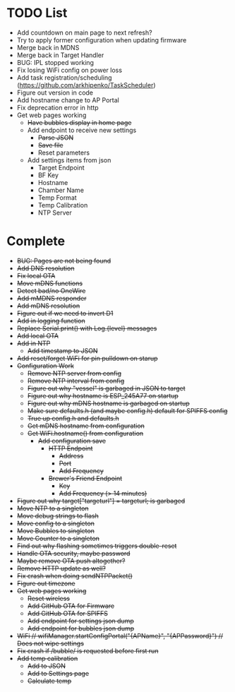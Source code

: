 # TODO List

- Add countdown on main page to next refresh?
- Try to apply former configuration when updating firmware
- Merge back in MDNS
- Merge back in Target Handler
- BUG: IPL stopped working
- Fix losing WiFi config on power loss
- Add task registration/scheduling (https://github.com/arkhipenko/TaskScheduler)
- Figure out version in code
- Add hostname change to AP Portal
- Fix deprecation error in http
- Get web pages working
    - ~~Have bubbles display in home page~~
    - Add endpoint to receive new settings
        - ~~Parse JSON~~
        - ~~Save file~~
        - Reset parameters
    - Add settings items from json
        - Target Endpoint
        - BF Key
        - Hostname
        - Chamber Name
        - Temp Format
        - Temp Calibration
        - NTP Server

# Complete

- ~~BUG: Pages are not being found~~
- ~~Add DNS resolution~~
- ~~Fix local OTA~~
- ~~Move mDNS functions~~
- ~~Detect bad/no OneWire~~
- ~~Add mMDNS responder~~
- ~~Add mDNS resolution~~
- ~~Figure out if we need to invert D1~~
- ~~Add in logging function~~
- ~~Replace Serial.print() with Log.{level} messages~~
- ~~Add local OTA~~
- ~~Add in NTP~~
    - ~~Add timestamp to JSON~~
- ~~Add reset/forget WiFi for pin pulldown on starup~~
- ~~Configuration Work~~
    - ~~Remove NTP server from config~~
    - ~~Remove NTP interval from config~~
    - ~~Figure out why "vessel" is garbaged in JSON to target~~
    - ~~Figure out why hostname is ESP_245A77 on startup~~
    - ~~Figure out why mDNS hostname is garbaged on startup~~
    - ~~Make sure defaults.h (and maybe config.h) default for SPIFFS config~~
    - ~~True up config.h and defaults.h~~
    - ~~Get mDNS hostname from configuration~~
    - ~~Get WiFi.hostname() from configuration~~
      - ~~Add configuration save~~
        - ~~HTTP Endpoint~~
            - ~~Address~~
            - ~~Port~~
            - ~~Add Frequency~~
        - ~~Brewer's Friend Endpoint~~
            - ~~Key~~
            - ~~Add Frequency (> 14 minutes)~~
- ~~Figure out why target["targeturl"] = targeturl; is garbaged~~
- ~~Move NTP to a singleton~~
- ~~Move debug strings to flash~~
- ~~Move config to a singleton~~
- ~~Move Bubbles to singleton~~
- ~~Move Counter to a singleton~~
- ~~Find out why flashing sometimes triggers double-reset~~
- ~~Handle OTA security, maybe password~~
- ~~Maybe remove OTA push altogether?~~
- ~~Remove HTTP update as well?~~
- ~~Fix crash when doing sendNTPPacket()~~
- ~~Figure out timezone~~
- ~~Get web pages working~~
    - ~~Reset wireless~~
    - ~~Add GitHub OTA for Firmware~~
    - ~~Add GitHub OTA for SPIFFS~~
    - ~~Add endpoint for settings json dump~~
    - ~~Add endpoint for bubbles json dump~~
- ~~WiFi // wifiManager.startConfigPortal("{APName}", "{APPassword}") // Does not wipe settings~~
- ~~Fix crash if /bubble/ is requested before first run~~
- ~~Add temp calibration~~
    - ~~Add to JSON~~
    - ~~Add to Settings page~~
    - ~~Calculate temp~~
